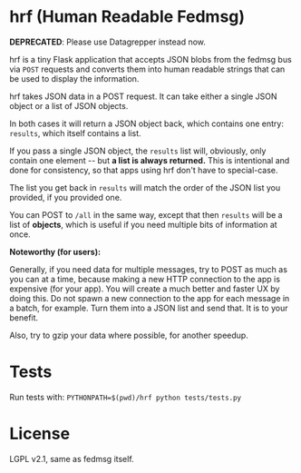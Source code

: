 # hrf (Human Readable Fedmsg)

**DEPRECATED**: Please use Datagrepper instead now.

hrf is a tiny Flask application that accepts JSON blobs from the fedmsg bus
via `POST` requests and converts them into human readable strings that can be
used to display the information.

hrf takes JSON data in a POST request. It can take either a single JSON object
or a list of JSON objects.

In both cases it will return a JSON object back, which contains one entry:
`results`, which itself contains a list.

If you pass a single JSON object, the `results` list will, obviously, only
contain one element -- but **a list is always returned.** This is intentional
and done for consistency, so that apps using hrf don't have to special-case.

The list you get back in `results` will match the order of the JSON list you
provided, if you provided one.

You can POST to `/all` in the same way, except that then `results` will be
a list of **objects**, which is useful if you need multiple bits of
information at once.

**Noteworthy (for users):**

Generally, if you need data for multiple messages, try to POST as much as you
can at a time, because making a new HTTP connection to the app is expensive
(for your app). You will create a much better and faster UX by doing this.
Do not spawn a new connection to the app for each message in a batch, for
example. Turn them into a JSON list and send that. It is to your benefit.

Also, try to gzip your data where possible, for another speedup.

# Tests

Run tests with: `PYTHONPATH=$(pwd)/hrf python tests/tests.py`

# License

LGPL v2.1, same as fedmsg itself.

